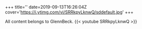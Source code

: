 +++
title=''
date=2019-09-13T16:26:04Z
cover='https://i.ytimg.com/vi/SRRkpyLknwQ/sddefault.jpg'
+++

All content belongs to GlennBeck.
{{< youtube SRRkpyLknwQ >}}

